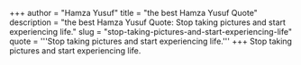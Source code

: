 +++
author = "Hamza Yusuf"
title = "the best Hamza Yusuf Quote"
description = "the best Hamza Yusuf Quote: Stop taking pictures and start experiencing life."
slug = "stop-taking-pictures-and-start-experiencing-life"
quote = '''Stop taking pictures and start experiencing life.'''
+++
Stop taking pictures and start experiencing life.
